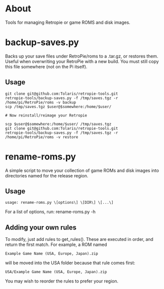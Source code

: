 # About

Tools for managing Retropie or game ROMS and disk images.

# backup-saves.py

Backs up your save files under RetroPie/roms to a .tar.gz, or restores
them. Useful when overwriting your RetroPie with a new build. You must
still copy this file somewhere (not on the Pi itself).

## Usage

```
git clone git@github.com:Tolaris/retropie-tools.git
retropie-tools/backup-saves.py -f /tmp/saves.tgz -r /home/pi/RetroPie/roms -v backup
scp /tmp/saves.tgz $user@$somewhere:/home/$user/

# Now reinstall/reimage your Retropie

scp $user@$somewhere:/home/$user/ /tmp/saves.tgz
git clone git@github.com:Tolaris/retropie-tools.git
retropie-tools/backup-saves.py -f /tmp/saves.tgz -r /home/pi/RetroPie/roms -v restore
```

# rename-roms.py

A simple script to move your collection of game ROMs and disk images
into directories named for the release region.

## Usage

```
usage: rename-roms.py \[options\] \[DIR\] \[...\]
```

For a list of options, run: rename-roms.py -h

## Adding your own rules

To modify, just add rules to get_rules(). These are executed in order,
and return the first match. For example, a ROM named

```
Example Game Name (USA, Europe, Japan).zip
```

will be moved into the USA folder because that rule comes first:

```
USA/Example Game Name (USA, Europe, Japan).zip
```

You may wish to reorder the rules to prefer your region.
